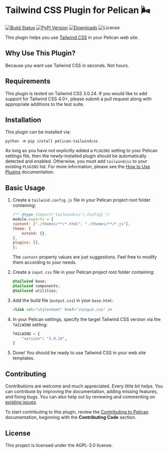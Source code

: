# Tailwind CSS Plugin for Pelican 🌬

[![Build Status](https://img.shields.io/github/actions/workflow/status/pelican-plugins/tailwindcss/main.yml?branch=main)](https://github.com/pelican-plugins/tailwindcss/actions)
[![PyPI Version](https://img.shields.io/pypi/v/pelican-tailwindcss)](https://pypi.org/project/pelican-tailwindcss/)
[![Downloads](https://img.shields.io/pypi/dm/pelican-tailwindcss)](https://pypi.org/project/pelican-tailwindcss/)
![License](https://img.shields.io/pypi/l/pelican-tailwindcss?color=blue)

This plugin helps you use [Tailwind CSS][] in your Pelican web site.

## Why Use This Plugin?

Because you want use Tailwind CSS in seconds. Not hours.

## Requirements

This plugin is tested on Tailwind CSS 3.0.24. If you would like to add support for Tailwind CSS 4.0+, please submit a pull request along with appropriate additions to the test suite.

## Installation

This plugin can be installed via:

    python -m pip install pelican-tailwindcss

As long as you have not explicitly added a `PLUGINS` setting to your Pelican settings file, then the newly-installed plugin should be automatically detected and enabled. Otherwise, you must add `tailwindcss` to your existing `PLUGINS` list. For more information, please see the [How to Use Plugins](https://docs.getpelican.com/en/latest/plugins.html#how-to-use-plugins) documentation.

## Basic Usage

1. Create a `tailwind.config.js` file in your Pelican project root folder containing:

    ```js
    /** @type {import('tailwindcss').Config} */
    module.exports = {
    content: ["./themes/**/*.html", "./themes/**/*.js"],
    theme: {
        extend: {},
    },
    plugins: [],
    };
    ```

    The `content` property values are just suggestions. Feel free to modify them according to your needs.

2. Create a `input.css` file in your Pelican project root folder containing:

    ```css
    @tailwind base;
    @tailwind components;
    @tailwind utilities;
    ```

3. Add the build file (`output.css`) in your `base.html`:

    ```html
    <link rel="stylesheet" href="/output.css" />
    ```

4. In your Pelican settings, specify the target Tailwind CSS version via the `TAILWIND` setting:

    ```python
    TAILWIND = {
        "version": "3.0.24",
    }
    ```

5. Done! You should be ready to use Tailwind CSS in your web site templates.


## Contributing

Contributions are welcome and much appreciated. Every little bit helps. You can contribute by improving the documentation, adding missing features, and fixing bugs. You can also help out by reviewing and commenting on [existing issues][].

To start contributing to this plugin, review the [Contributing to Pelican][] documentation, beginning with the **Contributing Code** section.

[existing issues]: https://github.com/pelican-plugins/tailwindcss/issues
[Contributing to Pelican]: https://docs.getpelican.com/en/latest/contribute.html

## License

This project is licensed under the AGPL-3.0 license.

[Tailwind CSS]: https://github.com/tailwindlabs/tailwindcss
